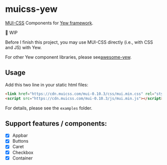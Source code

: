 # muicss-yew

[MUI-CSS](https://github.com/muicss/mui) Components for [Yew framework](https://github.com/yewstack/yew).

:construction: WIP

Before I finish this project, you may use MUI-CSS directly (i.e., with CSS and JS) with Yew.

For other Yew component libraries, please see[awesome-yew](https://github.com/jetli/awesome-yew#component-libraries).

## Usage

Add this two line in your static html files:

```html
<link href="https://cdn.muicss.com/mui-0.10.3/css/mui.min.css" rel="stylesheet" type="text/css" />
<script src="https://cdn.muicss.com/mui-0.10.3/js/mui.min.js"></script>
```

For details, please see the `examples` folder.

## Support features / components:

- [x] Appbar
- [x] Buttons
- [x] Caret
- [x] Checkbox
- [x] Container